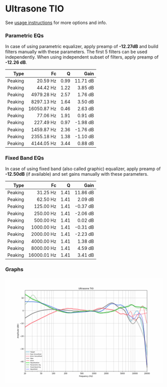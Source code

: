 # Ultrasone TIO
See [usage instructions](https://github.com/jaakkopasanen/AutoEq#usage) for more options and info.

### Parametric EQs
In case of using parametric equalizer, apply preamp of **-12.27dB** and build filters manually
with these parameters. The first 5 filters can be used independently.
When using independent subset of filters, apply preamp of **-12.26 dB**.

| Type    | Fc          |    Q | Gain     |
|--------:|------------:|-----:|---------:|
| Peaking | 20.59 Hz    | 0.99 | 11.71 dB |
| Peaking | 44.42 Hz    | 1.22 | 3.85 dB  |
| Peaking | 4979.28 Hz  | 2.57 | 1.76 dB  |
| Peaking | 8297.13 Hz  | 1.64 | 3.50 dB  |
| Peaking | 16050.87 Hz | 0.46 | 2.63 dB  |
| Peaking | 77.06 Hz    | 1.91 | 0.91 dB  |
| Peaking | 227.49 Hz   | 0.97 | -1.98 dB |
| Peaking | 1459.87 Hz  | 2.36 | -1.76 dB |
| Peaking | 2355.18 Hz  | 1.38 | -1.10 dB |
| Peaking | 4144.05 Hz  | 3.44 | 0.88 dB  |

### Fixed Band EQs
In case of using fixed band (also called graphic) equalizer, apply preamp of **-12.50dB**
(if available) and set gains manually with these parameters.

| Type    | Fc          |    Q | Gain     |
|--------:|------------:|-----:|---------:|
| Peaking | 31.25 Hz    | 1.41 | 11.86 dB |
| Peaking | 62.50 Hz    | 1.41 | 2.09 dB  |
| Peaking | 125.00 Hz   | 1.41 | -0.37 dB |
| Peaking | 250.00 Hz   | 1.41 | -2.06 dB |
| Peaking | 500.00 Hz   | 1.41 | 0.02 dB  |
| Peaking | 1000.00 Hz  | 1.41 | -0.31 dB |
| Peaking | 2000.00 Hz  | 1.41 | -2.23 dB |
| Peaking | 4000.00 Hz  | 1.41 | 1.38 dB  |
| Peaking | 8000.00 Hz  | 1.41 | 4.59 dB  |
| Peaking | 16000.01 Hz | 1.41 | 3.41 dB  |

### Graphs
![](./Ultrasone%20TIO.png)
